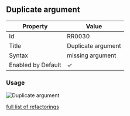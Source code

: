 ## Duplicate argument

| Property           | Value              |
| ------------------ | ------------------ |
| Id                 | RR0030             |
| Title              | Duplicate argument |
| Syntax             | missing argument   |
| Enabled by Default | &#x2713;           |

### Usage

![Duplicate argument](../../images/refactorings/DuplicateArgument.png)

[full list of refactorings](Refactorings.md)